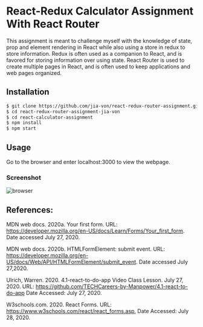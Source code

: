 # React-Redux Calculator Assignment With React Router

This assignment is meant to challenge myself with the knowledge of state, prop and element rendering in React while also using a store in redux to store information. Redux is often used as a companion to React, and is favored for storing information over using state. React Router is used to create multiple pages in React, and is often used to keep applications and web pages organized.

## Installation

```bash
$ git clone https://github.com/jia-von/react-redux-router-assignment.git
$ cd react-redux-router-assignment-jia-von
$ cd react-calculator-assignment
$ npm install
$ npm start
````
## Usage

Go to the browser and enter localhost:3000 to view the webpage. 

### Screenshot

![browser](/references/browser.PNG)

## References:

MDN web docs. 2020a. Your first form. URL: https://developer.mozilla.org/en-US/docs/Learn/Forms/Your_first_form. Date accessed July 27, 2020. 

MDN web docs. 2020b. HTMLFormElement: submit event. URL: https://developer.mozilla.org/en-US/docs/Web/API/HTMLFormElement/submit_event.  Date accessed July 27,2020. 

Ulrich, Warren. 2020. 4.1-react-to-do-app Video Class Lesson. July 27, 2020. URL: https://github.com/TECHCareers-by-Manpower/4.1-react-to-do-app Date Accessed: July 27, 2020. 

W3schools.com. 2020. React Forms. URL: https://www.w3schools.com/react/react_forms.asp, Date Accessed: July 28, 2020. 